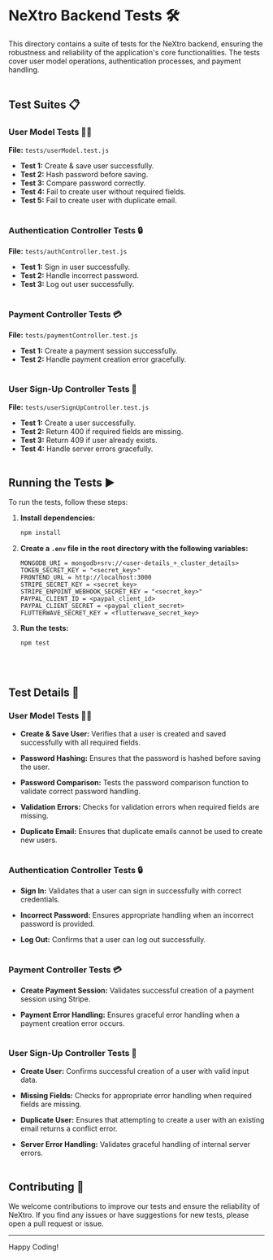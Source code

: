 # NeXtro Backend Tests 🛠️
This directory contains a suite of tests for the NeXtro backend, ensuring the robustness and reliability of the application's core functionalities. The tests cover user model operations, authentication processes, and payment handling.
<br></br>

## Test Suites 📋
### User Model Tests 🧑‍💻

**File:** `tests/userModel.test.js`

- **Test 1:** Create & save user successfully.
- **Test 2:** Hash password before saving.
- **Test 3:** Compare password correctly.
- **Test 4:** Fail to create user without required fields.
- **Test 5:** Fail to create user with duplicate email.
<br></br>

### Authentication Controller Tests 🔒

**File:** `tests/authController.test.js`

- **Test 1:** Sign in user successfully.
- **Test 2:** Handle incorrect password.
- **Test 3:** Log out user successfully.
<br></br>

### Payment Controller Tests 💳

**File:** `tests/paymentController.test.js`

- **Test 1:** Create a payment session successfully.
- **Test 2:** Handle payment creation error gracefully.
<br></br>

### User Sign-Up Controller Tests 📝

**File:** `tests/userSignUpController.test.js`

- **Test 1:** Create a user successfully.
- **Test 2:** Return 400 if required fields are missing.
- **Test 3:** Return 409 if user already exists.
- **Test 4:** Handle server errors gracefully.
<br></br>

## Running the Tests ▶️
To run the tests, follow these steps:

1. **Install dependencies:**
   ```bash
   npm install
   ```

2. **Create a `.env` file in the root directory with the following variables:**
   ```env
   MONGODB_URI = mongodb+srv://<user-details_+_cluster_details>
   TOKEN_SECRET_KEY = "<secret_key>"
   FRONTEND_URL = http://localhost:3000
   STRIPE_SECRET_KEY = <secret_key>
   STRIPE_ENPOINT_WEBHOOK_SECRET_KEY = "<secret_key>"
   PAYPAL_CLIENT_ID = <paypal_client_id>
   PAYPAL_CLIENT_SECRET = <paypal_client_secret>
   FLUTTERWAVE_SECRET_KEY = <flutterwave_secret_key>
   ```

3. **Run the tests:**
   ```bash
   npm test
   ```
<br></br>

## Test Details 📜
### User Model Tests 🧑‍💻

- **Create & Save User:**
  Verifies that a user is created and saved successfully with all required fields.

- **Password Hashing:**
  Ensures that the password is hashed before saving the user.

- **Password Comparison:**
  Tests the password comparison function to validate correct password handling.

- **Validation Errors:**
  Checks for validation errors when required fields are missing.

- **Duplicate Email:**
  Ensures that duplicate emails cannot be used to create new users.
<br></br>

### Authentication Controller Tests 🔒

- **Sign In:**
  Validates that a user can sign in successfully with correct credentials.

- **Incorrect Password:**
  Ensures appropriate handling when an incorrect password is provided.

- **Log Out:**
  Confirms that a user can log out successfully.
<br></br>

### Payment Controller Tests 💳

- **Create Payment Session:**
  Validates successful creation of a payment session using Stripe.

- **Payment Error Handling:**
  Ensures graceful error handling when a payment creation error occurs.
<br></br>

### User Sign-Up Controller Tests 📝

- **Create User:**
  Confirms successful creation of a user with valid input data.

- **Missing Fields:**
  Checks for appropriate error handling when required fields are missing.

- **Duplicate User:**
  Ensures that attempting to create a user with an existing email returns a conflict error.

- **Server Error Handling:**
  Validates graceful handling of internal server errors.
<br></br>

## Contributing 🤝
We welcome contributions to improve our tests and ensure the reliability of NeXtro. If you find any issues or have suggestions for new tests, please open a pull request or issue.

---

Happy Coding!
